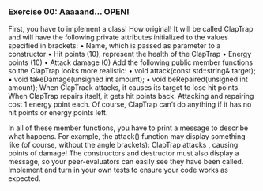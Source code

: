### Exercise 00: Aaaaand... OPEN!

First, you have to implement a class! How original!
It will be called ClapTrap and will have the following private attributes initialized
to the values specified in brackets:
• Name, which is passed as parameter to a constructor
• Hit points (10), represent the health of the ClapTrap
• Energy points (10)
• Attack damage (0)
Add the following public member functions so the ClapTrap looks more realistic:
• void attack(const std::string& target);
• void takeDamage(unsigned int amount);
• void beRepaired(unsigned int amount);
When ClapTrack attacks, it causes its target to lose <attack damage> hit points.
When ClapTrap repairs itself, it gets <amount> hit points back. Attacking and repairing
cost 1 energy point each. Of course, ClapTrap can’t do anything if it has no hit points
or energy points left.

In all of these member functions, you have to print a message to describe what happens. For example, the attack() function may display something like (of course, without
the angle brackets):
ClapTrap <name> attacks <target>, causing <damage> points of damage!
The constructors and destructor must also display a message, so your peer-evaluators
can easily see they have been called.
Implement and turn in your own tests to ensure your code works as expected.